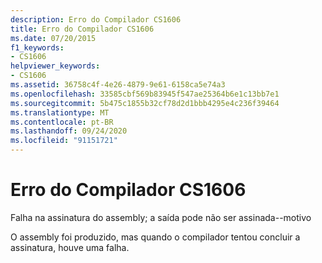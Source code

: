 ```yaml
---
description: Erro do Compilador CS1606
title: Erro do Compilador CS1606
ms.date: 07/20/2015
f1_keywords:
- CS1606
helpviewer_keywords:
- CS1606
ms.assetid: 36758c4f-4e26-4879-9e61-6158ca5e74a3
ms.openlocfilehash: 33585cbf569b83945f547ae25364b6e1c13bb7e1
ms.sourcegitcommit: 5b475c1855b32cf78d2d1bbb4295e4c236f39464
ms.translationtype: MT
ms.contentlocale: pt-BR
ms.lasthandoff: 09/24/2020
ms.locfileid: "91151721"
---
```

# <a name="compiler-error-cs1606"></a>Erro do Compilador CS1606

Falha na assinatura do assembly; a saída pode não ser assinada--motivo  
  
 O assembly foi produzido, mas quando o compilador tentou concluir a assinatura, houve uma falha.
